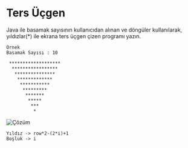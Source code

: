 # Ters Üçgen

Java ile basamak sayısının kullanıcıdan alınan ve döngüler kullanılarak, yıldızlar(*) ile ekrana ters üçgen çizen programı yazın.

```
Örnek
Basamak Sayısı : 10

 *******************
  *****************
   ***************
    *************
     ***********
      *********
       *******
        *****
         ***
          *
```
![Çözüm](https://i.hizliresim.com/eusaatm.png)

```
Yıldız -> row*2-(2*i)+1
Boşluk -> i
```